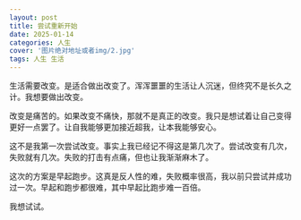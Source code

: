 ```yaml
---
layout: post
title: 尝试重新开始
date: 2025-01-14
categories: 人生
cover: '图片绝对地址或者img/2.jpg'
tags: 人生 生活
---
```


生活需要改变。是适合做出改变了。浑浑噩噩的生活让人沉迷，但终究不是长久之计。我想要做出改变。

改变是痛苦的。如果改变不痛快，那就不是真正的改变。我只是想试着让自己变得更好一点罢了。让自我能够更加接近超我，让本我能够安心。

这不是我第一次尝试改变。事实上我已经记不得这是第几次了。尝试改变有几次，失败就有几次。失败的打击有点痛，但也让我渐渐麻木了。

这次的方案是早起跑步。这真是反人性的难，失败概率很高，我以前只尝试并成功过一次。早起和跑步都很难，其中早起比跑步难一百倍。

我想试试。
